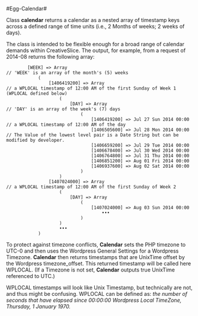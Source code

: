 #Egg-Calendar#

Class **calendar** returns a calendar as a nested array of timestamp keys across a defined range of time units (i.e., 2 Months of weeks; 2 weeks of days).
  
The class is intended to be flexible enough for a broad range of calendar demands within CreativeSlice.
The output, for example, from a request of 2014-08 returns the following array:
```
  		[WEEK] => Array														// 'WEEK' is an array of the month's (5) weeks
  			(
  				[1406419200] => Array										// a WPLOCAL timestamp of 12:00 AM of the first Sunday of Week 1 (WPLOCAL defined below)
  					(
  						[DAY] => Array										// 'DAY' is an array of the week's (7) days
  							(
  								[1406419200] => Jul 27 Sun 2014 00:00		// a WPLOCAL timestamp of 12:00 AM of the day
  								[1406505600] => Jul 28 Mon 2014 00:00		// The Value of the lowest level pair is a Date String but can be modified by developer.
  								[1406659200] => Jul 29 Tue 2014 00:00
  								[1406678400] => Jul 30 Wed 2014 00:00
  								[1406764800] => Jul 31 Thu 2014 00:00
  								[1406851200] => Aug 01 Fri 2014 00:00
  								[1406937600] => Aug 02 Sat 2014 00:00
  							)
  					)
  				[1407024000] => Array										// a WPLOCAL timestamp of 12:00 AM of the first Sunday of Week 2 
  					(
  						[DAY] => Array
  							(
  								[1407024000] => Aug 03 Sun 2014 00:00
  									•••
  							)
  					)
  					•••
  			)
```
  
To protect against timezone conflicts, **Calendar** sets the PHP timezone to UTC-0 and then uses the Wordpress General Settings for a Wordpress Timezone. **Calendar** then returns timestamps that are UnixTime offset by the Wordpress timezone_offset. This returned timestamp will be called here WPLOCAL. (If a Timezone is not set, **Calendar** outputs true UnixTime referenced to UTC.) 

WPLOCAL timestamps will look like Unix Timestamp, but technically are not, and thus might be confusing. WPLOCAL can be defined as: *the number of seconds that have elapsed since 00:00:00 Wordpress Local TimeZone, Thursday, 1 January 1970.*


